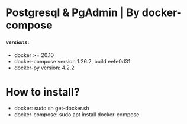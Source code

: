 # Postgresql & PgAdmin | By docker-compose 


#### _versions_:
* docker >= 20.10
* docker-compose version 1.26.2, build eefe0d31
* docker-py version: 4.2.2

# How to install?
* docker: sudo sh get-docker.sh
* docker-compose: sudo apt install docker-compose
